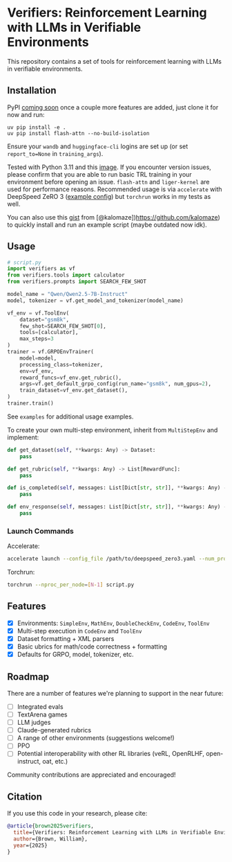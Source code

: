 # Verifiers: Reinforcement Learning with LLMs in Verifiable Environments

This repository contains a set of tools for reinforcement learning with LLMs in verifiable environments. 

## Installation

PyPI [coming soon](https://pypi.org/project/verifiers/) once a couple more features are added, just clone it for now and run:
```
uv pip install -e .
uv pip install flash-attn --no-build-isolation
```
Ensure your `wandb` and `huggingface-cli` logins are set up (or set `report_to=None` in `training_args`).

Tested with Python 3.11 and this [image](https://hub.docker.com/layers/pytorch/pytorch/2.5.1-cuda12.1-cudnn9-devel/images/sha256-e8e63dd7baca894ba11fe1ba48a52a550793c8974f89b533d697784dd20a4dc0). If you encounter version issues, please confirm that you are able to run basic TRL training in your environment before opening an issue. `flash-attn` and `liger-kernel` are used for performance reasons. Recommended usage is via `accelerate` with DeepSpeed ZeRO 3 ([example config](https://github.com/huggingface/trl/blob/main/examples/accelerate_configs/deepspeed_zero3.yaml)) but `torchrun` works in my tests as well.

You can also use this [gist](https://gist.github.com/kalomaze/37c70e022cb1e9428ebb1ee7a4b52275) from [@kalomaze])https://github.com/kalomaze) to quickly install and run an example script (maybe outdated now idk). 

## Usage

```python
# script.py
import verifiers as vf
from verifiers.tools import calculator
from verifiers.prompts import SEARCH_FEW_SHOT

model_name = "Qwen/Qwen2.5-7B-Instruct"
model, tokenizer = vf.get_model_and_tokenizer(model_name)

vf_env = vf.ToolEnv(
    dataset="gsm8k",
    few_shot=SEARCH_FEW_SHOT[0],
    tools=[calculator],
    max_steps=3
)
trainer = vf.GRPOEnvTrainer(
    model=model,
    processing_class=tokenizer,
    env=vf_env,
    reward_funcs=vf_env.get_rubric(),
    args=vf.get_default_grpo_config(run_name="gsm8k", num_gpus=2),
    train_dataset=vf_env.get_dataset(),
)
trainer.train()
```
See `examples` for additional usage examples. 

To create your own multi-step environment, inherit from `MultiStepEnv` and implement:
```python
def get_dataset(self, **kwargs: Any) -> Dataset:
    pass

def get_rubric(self, **kwargs: Any) -> List[RewardFunc]:
    pass

def is_completed(self, messages: List[Dict[str, str]], **kwargs: Any) -> bool:
    pass

def env_response(self, messages: List[Dict[str, str]], **kwargs: Any) -> Dict[str, str]:
    pass
```

### Launch Commands
Accelerate:
```bash
accelerate launch --config_file /path/to/deepspeed_zero3.yaml --num_processes [N-1] script.py
```
Torchrun:
```bash
torchrun --nproc_per_node=[N-1] script.py
```

## Features
- [X] Environments: `SimpleEnv`, `MathEnv`, `DoubleCheckEnv`, `CodeEnv`, `ToolEnv`
- [X] Multi-step execution in `CodeEnv` and `ToolEnv`
- [X] Dataset formatting + XML parsers
- [X] Basic ubrics for math/code correctness + formatting
- [X] Defaults for GRPO, model, tokenizer, etc.

## Roadmap

There are a number of features we're planning to support in the near future:
- [ ] Integrated evals
- [ ] TextArena games
- [ ] LLM judges
- [ ] Claude-generated rubrics
- [ ] A range of other environments (suggestions welcome!)
- [ ] PPO
- [ ] Potential interoperability with other RL libraries (veRL, OpenRLHF, open-instruct, oat, etc.)

Community contributions are appreciated and encouraged!

## Citation

If you use this code in your research, please cite:

```bibtex
@article{brown2025verifiers,
  title={Verifiers: Reinforcement Learning with LLMs in Verifiable Environments},
  author={Brown, William},
  year={2025}
}
```
